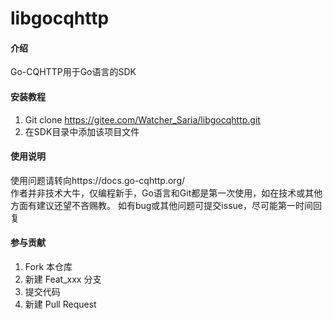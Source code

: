 # libgocqhttp

#### 介绍
Go-CQHTTP用于Go语言的SDK

#### 安装教程

1.  Git clone https://gitee.com/Watcher_Saria/libgocqhttp.git
2.  在SDK目录中添加该项目文件

#### 使用说明

使用问题请转向https://docs.go-cqhttp.org/  
作者并非技术大牛，仅编程新手，Go语言和Git都是第一次使用，如在技术或其他方面有建议还望不吝赐教。
如有bug或其他问题可提交issue，尽可能第一时间回复

#### 参与贡献

1.  Fork 本仓库
2.  新建 Feat_xxx 分支
3.  提交代码
4.  新建 Pull Request

